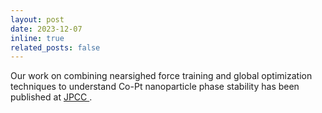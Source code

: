 ```yaml
---
layout: post
date: 2023-12-07
inline: true
related_posts: false
---
```


Our work on combining nearsighed force training and global optimization techniques to understand Co-Pt nanoparticle phase stability has been published at <a href='https://pubs.acs.org/doi/full/10.1021/acs.jpcc.3c04639'> JPCC </a>.
